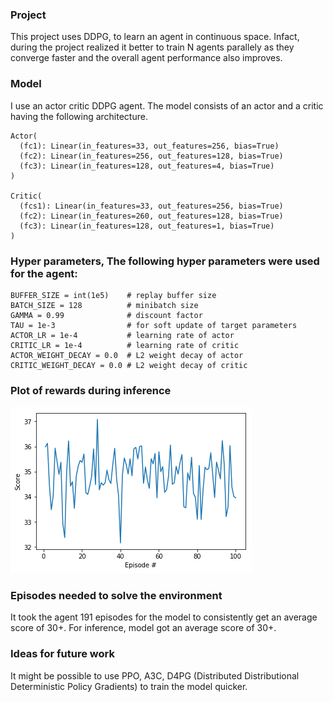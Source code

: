 ### Project 
This project uses DDPG, to learn an agent in continuous space. Infact, during the project realized it better to train N agents parallely as they converge faster and the overall agent performance also improves.

### Model

I use an actor critic DDPG agent. The model consists of an actor and a critic having the following architecture.

```
Actor(
  (fc1): Linear(in_features=33, out_features=256, bias=True)
  (fc2): Linear(in_features=256, out_features=128, bias=True)
  (fc3): Linear(in_features=128, out_features=4, bias=True)
)

Critic(
  (fcs1): Linear(in_features=33, out_features=256, bias=True)
  (fc2): Linear(in_features=260, out_features=128, bias=True)
  (fc3): Linear(in_features=128, out_features=1, bias=True)
)
```

### Hyper parameters, The following hyper parameters were used for the agent:

```
BUFFER_SIZE = int(1e5)    # replay buffer size
BATCH_SIZE = 128          # minibatch size
GAMMA = 0.99              # discount factor
TAU = 1e-3                # for soft update of target parameters
ACTOR_LR = 1e-4           # learning rate of actor 
CRITIC_LR = 1e-4          # learning rate of critic
ACTOR_WEIGHT_DECAY = 0.0  # L2 weight decay of actor
CRITIC_WEIGHT_DECAY = 0.0 # L2 weight decay of critic
```

### Plot of rewards during inference

![Reward plot](https://github.com/karanjude/DeepRL/blob/master/p2_continuous_control/reward_plot.png "Reward Plot")

### Episodes needed to solve the environment

It took the agent 191 episodes for the model to consistently get an average score of 30+. For inference, model got an average score of 30+. 

### Ideas for future work

It might be possible to use PPO, A3C, D4PG (Distributed Distributional Deterministic Policy Gradients) to train the model quicker.
